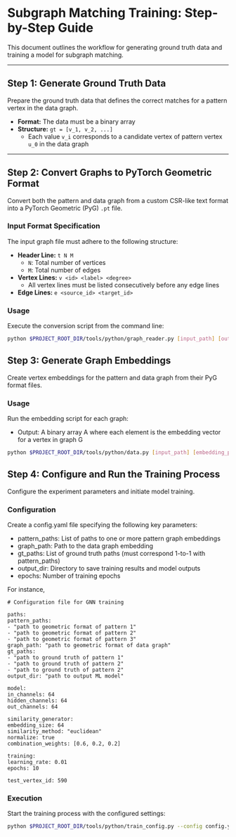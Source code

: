 # Subgraph Matching Training: Step-by-Step Guide

This document outlines the workflow for generating ground truth data and training a model for subgraph matching.

---

## Step 1: Generate Ground Truth Data

Prepare the ground truth data that defines the correct matches for a pattern vertex in the data graph.

- **Format:** The data must be a binary array
- **Structure:** `gt = [v_1, v_2, ...]`
  - Each value  `v_i` corresponds to a candidate vertex of pattern vertex `u_0` in the data graph
---

## Step 2: Convert Graphs to PyTorch Geometric Format

Convert both the pattern and data graph from a custom CSR-like text format into a PyTorch Geometric (PyG) `.pt` file.

### Input Format Specification

The input graph file must adhere to the following structure:

- **Header Line:** `t N M`
  - `N`: Total number of vertices
  - `M`: Total number of edges
- **Vertex Lines:** `v <id> <label> <degree>`
  - All vertex lines must be listed consecutively before any edge lines
- **Edge Lines:** `e <source_id> <target_id>`

### Usage

Execute the conversion script from the command line:

```bash
python $PROJECT_ROOT_DIR/tools/python/graph_reader.py [input_path] [output_path]
```

## Step 3: Generate Graph Embeddings
Create vertex embeddings for the pattern and data graph from their PyG format files.

### Usage
Run the embedding script for each graph:

* Output: A binary array A where each element is the embedding vector for a vertex in graph G

```bash
python $PROJECT_ROOT_DIR/tools/python/data.py [input_path] [embedding_path]
```

## Step 4: Configure and Run the Training Process
Configure the experiment parameters and initiate model training.

### Configuration
Create a config.yaml file specifying the following key parameters:
* pattern_paths: List of paths to one or more pattern graph embeddings
* graph_path: Path to the data graph embedding
* gt_paths: List of ground truth paths (must correspond 1-to-1 with pattern_paths)
* output_dir: Directory to save training results and model outputs
* epochs: Number of training epochs

For instance,
```angular2html
# Configuration file for GNN training

paths:
pattern_paths:
- "path to geometric format of pattern 1"
- "path to geometric format of pattern 2"
- "path to geometric format of pattern 3"
graph_path: "path to geometric format of data graph"
gt_paths:
- "path to ground truth of pattern 1"
- "path to ground truth of pattern 2"
- "path to ground truth of pattern 2"
output_dir: "path to output ML model"

model:
in_channels: 64
hidden_channels: 64
out_channels: 64

similarity_generator:
embedding_size: 64
similarity_method: "euclidean"
normalize: true
combination_weights: [0.6, 0.2, 0.2]

training:
learning_rate: 0.01
epochs: 10

test_vertex_id: 590
```
### Execution
Start the training process with the configured settings:

```bash
python $PROJECT_ROOT_DIR/tools/python/train_config.py --config config.yaml
```